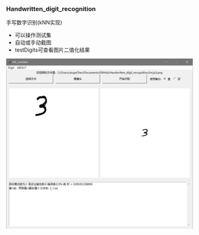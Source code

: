 ### Handwritten_digit_recognition
手写数字识别(kNN实现)
- 可以操作测试集
- 自动或手动截图
- testDigits可查看图片二值化结果

![loading](https://github.com/CAgAG/Handwritten_digit_recognition/blob/master/images/界面.jpg)
